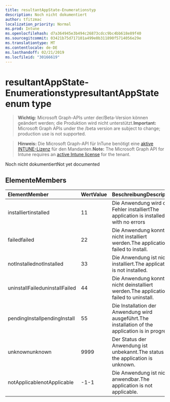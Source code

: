 ```yaml
---
title: resultantAppState-Enumerationstyp
description: Noch nicht dokumentiert
author: tfitzmac
localization_priority: Normal
ms.prod: Intune
ms.openlocfilehash: d7a364945e3b494c26873cdcc9bc4bb618e89f40
ms.sourcegitcommit: 03421b75d717101a499e0b311890f5714056e29e
ms.translationtype: MT
ms.contentlocale: de-DE
ms.lasthandoff: 02/21/2019
ms.locfileid: "30166619"
---
```

# <a name="resultantappstate-enum-type"></a><span data-ttu-id="f6561-103">resultantAppState-Enumerationstyp</span><span class="sxs-lookup"><span data-stu-id="f6561-103">resultantAppState enum type</span></span>

> <span data-ttu-id="f6561-104">**Wichtig:** Microsoft Graph-APIs unter der/Beta-Version können geändert werden; die Produktion wird nicht unterstützt.</span><span class="sxs-lookup"><span data-stu-id="f6561-104">**Important:** Microsoft Graph APIs under the /beta version are subject to change; production use is not supported.</span></span>

> <span data-ttu-id="f6561-105">**Hinweis:** Die Microsoft Graph-API für InTune benötigt eine [aktive INTUNE-Lizenz](https://go.microsoft.com/fwlink/?linkid=839381) für den Mandanten.</span><span class="sxs-lookup"><span data-stu-id="f6561-105">**Note:** The Microsoft Graph API for Intune requires an [active Intune license](https://go.microsoft.com/fwlink/?linkid=839381) for the tenant.</span></span>

<span data-ttu-id="f6561-106">Noch nicht dokumentiert</span><span class="sxs-lookup"><span data-stu-id="f6561-106">Not yet documented</span></span>

## <a name="members"></a><span data-ttu-id="f6561-107">Elemente</span><span class="sxs-lookup"><span data-stu-id="f6561-107">Members</span></span>
|<span data-ttu-id="f6561-108">Element</span><span class="sxs-lookup"><span data-stu-id="f6561-108">Member</span></span>|<span data-ttu-id="f6561-109">Wert</span><span class="sxs-lookup"><span data-stu-id="f6561-109">Value</span></span>|<span data-ttu-id="f6561-110">Beschreibung</span><span class="sxs-lookup"><span data-stu-id="f6561-110">Description</span></span>|
|:---|:---|:---|
|<span data-ttu-id="f6561-111">installiert</span><span class="sxs-lookup"><span data-stu-id="f6561-111">installed</span></span>|<span data-ttu-id="f6561-112">1</span><span class="sxs-lookup"><span data-stu-id="f6561-112">1</span></span>|<span data-ttu-id="f6561-113">Die Anwendung wird ohne Fehler installiert</span><span class="sxs-lookup"><span data-stu-id="f6561-113">The application is installed with no errors</span></span>|
|<span data-ttu-id="f6561-114">failed</span><span class="sxs-lookup"><span data-stu-id="f6561-114">failed</span></span>|<span data-ttu-id="f6561-115">2</span><span class="sxs-lookup"><span data-stu-id="f6561-115">2</span></span>|<span data-ttu-id="f6561-116">Die Anwendung konnte nicht installiert werden.</span><span class="sxs-lookup"><span data-stu-id="f6561-116">The application failed to install.</span></span>|
|<span data-ttu-id="f6561-117">notInstalled</span><span class="sxs-lookup"><span data-stu-id="f6561-117">notInstalled</span></span>|<span data-ttu-id="f6561-118">3</span><span class="sxs-lookup"><span data-stu-id="f6561-118">3</span></span>|<span data-ttu-id="f6561-119">Die Anwendung ist nicht installiert.</span><span class="sxs-lookup"><span data-stu-id="f6561-119">The application is not installed.</span></span>|
|<span data-ttu-id="f6561-120">uninstallFailed</span><span class="sxs-lookup"><span data-stu-id="f6561-120">uninstallFailed</span></span>|<span data-ttu-id="f6561-121">4</span><span class="sxs-lookup"><span data-stu-id="f6561-121">4</span></span>|<span data-ttu-id="f6561-122">Die Anwendung konnte nicht deinstalliert werden.</span><span class="sxs-lookup"><span data-stu-id="f6561-122">The application failed to uninstall.</span></span>|
|<span data-ttu-id="f6561-123">pendingInstall</span><span class="sxs-lookup"><span data-stu-id="f6561-123">pendingInstall</span></span>|<span data-ttu-id="f6561-124">5</span><span class="sxs-lookup"><span data-stu-id="f6561-124">5</span></span>|<span data-ttu-id="f6561-125">Die Installation der Anwendung wird ausgeführt.</span><span class="sxs-lookup"><span data-stu-id="f6561-125">The installation of the application is in progress.</span></span>|
|<span data-ttu-id="f6561-126">unknown</span><span class="sxs-lookup"><span data-stu-id="f6561-126">unknown</span></span>|<span data-ttu-id="f6561-127">99</span><span class="sxs-lookup"><span data-stu-id="f6561-127">99</span></span>|<span data-ttu-id="f6561-128">Der Status der Anwendung ist unbekannt.</span><span class="sxs-lookup"><span data-stu-id="f6561-128">The status of the application is unknown.</span></span>|
|<span data-ttu-id="f6561-129">notApplicable</span><span class="sxs-lookup"><span data-stu-id="f6561-129">notApplicable</span></span>|<span data-ttu-id="f6561-130">-1</span><span class="sxs-lookup"><span data-stu-id="f6561-130">-1</span></span>|<span data-ttu-id="f6561-131">Die Anwendung ist nicht anwendbar.</span><span class="sxs-lookup"><span data-stu-id="f6561-131">The application is not applicable.</span></span>|




